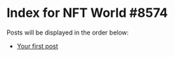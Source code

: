 # Index for NFT World #8574
Posts will be displayed in the order below:

- [Your first post](./001-first.md)

